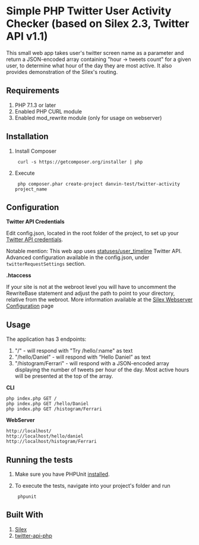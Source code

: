 Simple PHP Twitter User Activity Checker (based on Silex 2.3, Twitter API v1.1)
================

This small web app takes user's twitter screen name as a parameter and return a JSON-encoded array containing "hour -> tweets  count" for a given user, to determine what hour of the day they are most active. 
It also provides demonstration of the Silex's routing.

Requirements
----
1. PHP 7.1.3 or later
2. Enabled PHP CURL module
3. Enabled mod_rewrite module (only for usage on webserver)

Installation
----
1. Install Composer

        curl -s https://getcomposer.org/installer | php

2. Execute    

        php composer.phar create-project danvin-test/twitter-activity project_name

Configuration
------
**Twitter API Credentials**

Edit config.json, located in the root folder of the project, to set up your [Twitter API credentials](https://developer.twitter.com/en/docs/basics/getting-started).

Notable mention: This web app uses [statuses/user_timeline](https://developer.twitter.com/en/docs/tweets/timelines/api-reference/get-statuses-user_timeline.html) Twitter API. Advanced configuration available in the config.json, under `twitterRequestSettings` section.

**.htaccess**

If your site is not at the webroot level you will have to uncomment the RewriteBase statement and adjust the path to point to your directory, relative from the webroot. More information available at the [Silex Webserver Configuration](https://silex.symfony.com/doc/2.0/web_servers.html) page

Usage
----

The application has 3 endpoints:
1. "/" - will respond with "Try  /hello/:name" as text
2. "/hello/Daniel" - will respond with “Hello Daniel” as text
3. "/histogram/Ferrari" - will respond with a JSON-encoded array displaying the number of tweets per hour of the day. Most active hours will be presented at the top of the array.


**CLI**

    php index.php GET /                            
    php index.php GET /hello/Daniel
    php index.php GET /histogram/Ferrari


**WebServer**

    http://localhost/
    http://localhost/hello/daniel
    http://localhost/histogram/Ferrari


Running the tests
----
1. Make sure you have PHPUnit [installed](https://phpunit.de/getting-started/phpunit-7.html).
2. To execute the tests, navigate into your project's folder and run

        phpunit


Built With
-----
1. [Silex](https://silex.symfony.com/)
2. [twitter-api-php](https://github.com/J7mbo/twitter-api-php)
